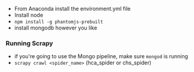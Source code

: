 + From Anaconda install the environment.yml file
+ Install node
+ `npm install -g phantomjs-prebuilt`
+ install mongodb however you like

### Running Scrapy
+ if you're going to use the Mongo pipeline, make sure `mongod` is running
+ `scrapy crawl <spider_name>` (hca_spider or chs_spider)
